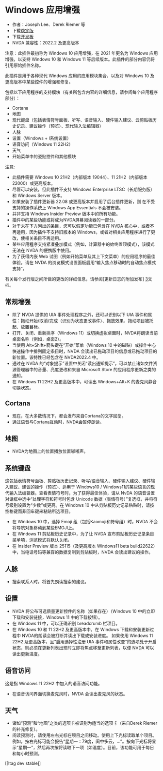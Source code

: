 # Windows 应用增强 #

* 作者：Joseph Lee、Derek Riemer 等
* 下载[稳定版][1]
* 下载[开发板][2]
* NVDA 兼容性：2022.2 及更高版本

注意：此插件最初称为 Windows 10 应用增强，在 2021 年更名为 Windows 应用增强，以支持 Windows 10 和 Windows
11 等后续版本。此插件的部分内容仍将引用原始插件名称。

此插件是用于各种现代 Windows 应用的应用模块集合，以及对 Windows 10 及更高版本中某些控件的增强和修复。

包括以下应用程序的支持模块（有关所包含内容的详细信息，请参阅每个应用程序部分）：

* Cortana
* 地图
* 现代键盘（包括表情符号面板、听写、语音输入、硬件输入建议、云剪贴板历史记录、建议操作（预览）、现代输入法编辑器）
* 人脉
* 设置（Windows + I系统设置）
* 语音访问（Windows 11 22H2）
* 天气
* 开始菜单中的瓷贴控件和其他模块

注意:

* 此插件需要 Windows 10 21H2（内部版本 19044）、11 21H2（内部版本 22000）或更高版本。
* 尽管可以安装，但此插件不支持 Windows Enterprise LTSC（长期服务版）和 Windows Server 版本。
* 如果安装了插件更新器 22.08 或更高版本并启用了后台插件更新，则 在不受支持的操作系统上 Windows App Essentials
  不会被安装。
* 并非支持 Windows Insider Preview 版本中的所有功能。
* 插件中的某些功能或将成为NVDA屏幕阅读器的一部分。
* 对于未在下方列出的条目，您可以假定功能已包含在 NVDA 核心中，或者不再适用，因为插件不支持旧版本的
  Windows，或者对相关应用程序进行了更改，使相关条目不再适用。
* 某些应用程序支持紧凑叠加模式（例如，计算器中的始终置顶模式），该模式无法在 NVDA 的便携版中使用。
* 为了获得内嵌 Web 试图（例如开始菜单及其上下文菜单）的应用程序的最佳体验，请在 NVDA
  的浏览模式设置面板启用“输入焦点移动时的自动焦点模式支持”。

有关每个发行版之间所做的更改的详细信息，请参阅[更新日志的附加发布] [3]文档。

## 常规增强

* 除了 NVDA 提供的 UIA 事件处理程序之外，还可以识别以下 UIA
  事件和属性：拖动开始/取消/完成（识别为状态更改事件）、拖放效果、拖动项目被托起、放置目标。
* 打开、关闭、重新排序（Windows 11）或切换虚拟桌面时，NVDA将朗读当前桌面名称（例如，桌面2）。
* 当使用 Alt+Shift+箭头键在“开始”菜单（Windows 10 中的磁贴）或操作中心快速操作中排列固定条目时，NVDA
  会读出已拖动项目的信息或已拖动项目的新位置。该特性已经包含在 NVDA2022.4 中。
* 通过在 NVDA 的“对象提示”设置中关闭“读出通知提示”，可以禁止诸如文件资源管理器中的音量、亮度更改和来自 Microsoft Store
  的应用程序更新之类的通知。
* 在 Windows 11 22H2 及更高版本中，可读出 Windows+Alt+K 的麦克风静音切换状态。

## Cortana

* 现在，在大多数情况下，都会发布来自Cortana的文字回复。
* 通过语音与Cortana互动时，NVDA会暂停朗读。

## 地图

* NVDA为地图上的位置播放位置嘟嘟声。

## 系统键盘

这包括表情符号面板、剪贴板历史记录、听写/语音输入、硬件输入建议、硬件输入建议、建议的操作（预览）、适用于 Windows10 /
Windows11的某些语言的现代输入法编辑器。查看表情符号时，为了获得最佳体验，请从 NvDA 的语音设置对话框中选中“处理字符和符号时包含
Unicode 数据（表情符号）”复选框，并将符号级别设置为“少数”或更高。在 Windows 10
中从剪贴板历史记录粘贴时，请按空格键而非回车键来粘贴所选项目。

* 在 Windows 10 中，选择 Emoji 组（包括Kaomoji和符号组）时，NVDA 不会将导航对象移动到某些EMOJI上。
* 在 Windows 11 剪贴板历史记录中，为了让 NVDA 宣布剪贴板历史记录条目菜单项，浏览模式将默认关闭。
* 在 Insider Preview 版本 25115（及更高版本 Windows11 beta
  build22622）中，当电话号码等兼容的数据复制到剪贴板时，NVDA 会读出建议的操作。

## 人脉

* 搜索联系人时，将首先朗读搜索的建议。

## 设置

* NVDA 将公布可选质量更新控件的名称（如果存在）（Windows 10 中的立即下载和安装链接，Windows 11 中的下载按钮）。
* 在 Windows 11 中，可以正确识别 breadcrumb 栏项目。
* 在 Windows 10 和 11 22H2 及更高版本中，在 Windows 下载和安装更新过程中 NVDA的朗读会被打断并读出下载或安装进度。
  如果使用 Windows 11 22H2 及更高版本，且“启用选择性注册 UIA
  事件和属性改变”的选项处于开启状态，则必须在更新列表出现时立即将焦点移至更新列表，以便 NVDA 可以读出更新进度。

## 语音访问

这是指 Windows 11 22H2 中加入的语音访问功能。

* 在语音访问界面切换麦克风时，NVDA 会读出麦克风的状态。

## 天气

* 诸如“预测”和“地图”之类的选项卡被识别为适当的选项卡（来自Derek Riemer的补充修复）。
* 阅读预测时，请使用左右光标在项目之间移动。使用上下光标读取单个项目。例如，按右光标可能会报告“星期一：79度，间中多云，...”。按向下光标将显示“星期一”，然后再次按将读取下一项（如温度）。目前，该功能可用于每日和每小时预测。

[[!tag dev stable]]

[1]: https://addons.nvda-project.org/files/get.php?file=w10

[2]: https://addons.nvda-project.org/files/get.php?file=w10-dev

[3]: https://github.com/josephsl/wintenapps/wiki/w10changelog
